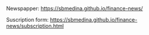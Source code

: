 Newspapper: https://sbmedina.github.io/finance-news/

Suscription form: https://sbmedina.github.io/finance-news/subscription.html  